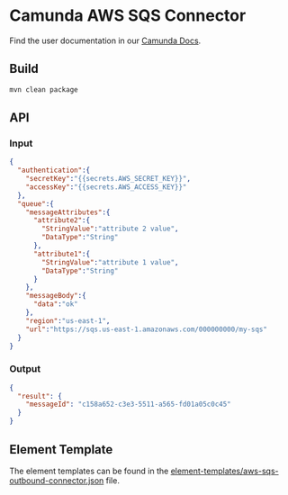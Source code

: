 # Camunda AWS SQS Connector

Find the user documentation in our [Camunda Docs](https://docs.camunda.io/docs/components/integration-framework/connectors/out-of-the-box-connectors/aws-sqs/).

## Build

```bash
mvn clean package
```

## API

### Input

```json
{
  "authentication":{
    "secretKey":"{{secrets.AWS_SECRET_KEY}}",
    "accessKey":"{{secrets.AWS_ACCESS_KEY}}"
  },
  "queue":{
    "messageAttributes":{
      "attribute2":{
        "StringValue":"attribute 2 value",
        "DataType":"String"
      },
      "attribute1":{
        "StringValue":"attribute 1 value",
        "DataType":"String"
      }
    },
    "messageBody":{
      "data":"ok"
    },
    "region":"us-east-1",
    "url":"https://sqs.us-east-1.amazonaws.com/000000000/my-sqs"
  }
}
```

### Output

```json
{
  "result": {
    "messageId": "c158a652-c3e3-5511-a565-fd01a05c0c45"
  }
}
```

## Element Template

The element templates can be found in
the [element-templates/aws-sqs-outbound-connector.json](element-templates/aws-sqs-outbound-connector.json) file.
